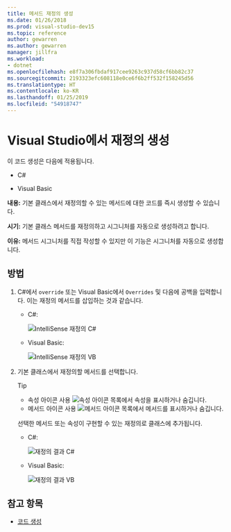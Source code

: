 ```yaml
---
title: 메서드 재정의 생성
ms.date: 01/26/2018
ms.prod: visual-studio-dev15
ms.topic: reference
author: gewarren
ms.author: gewarren
manager: jillfra
ms.workload:
- dotnet
ms.openlocfilehash: e8f7a306fbdaf917cee9263c937d58cf6bb82c37
ms.sourcegitcommit: 2193323efc608118e0ce6f6b2ff532f158245d56
ms.translationtype: HT
ms.contentlocale: ko-KR
ms.lasthandoff: 01/25/2019
ms.locfileid: "54918747"
---
```

# <a name="generate-an-override-in-visual-studio"></a>Visual Studio에서 재정의 생성

이 코드 생성은 다음에 적용됩니다.

- C#

- Visual Basic

**내용:** 기본 클래스에서 재정의할 수 있는 메서드에 대한 코드를 즉시 생성할 수 있습니다.

**시기:** 기본 클래스 메서드를 재정의하고 시그니처를 자동으로 생성하려고 합니다.

**이유:** 메서드 시그니처를 직접 작성할 수 있지만 이 기능은 시그니처를 자동으로 생성합니다.

## <a name="how-to"></a>방법

1. C#에서 `override` 또는 Visual Basic에서 `Overrides` 및 다음에 공백을 입력합니다. 이는 재정의 메서드를 삽입하는 것과 같습니다.

   - C#: 

      ![IntelliSense 재정의 C#](media/override-intellisense-cs.png)

   - Visual Basic:

      ![IntelliSense 재정의 VB](media/override-intellisense-vb.png)

2. 기본 클래스에서 재정의할 메서드를 선택합니다.

   > [!TIP]
   > - 속성 아이콘 사용 ![속성 아이콘](media/override-property-cs.png) 목록에서 속성을 표시하거나 숨깁니다.
   > - 메서드 아이콘 사용 ![메서드 아이콘](media/override-method-cs.png) 목록에서 메서드를 표시하거나 숨깁니다.

   선택한 메서드 또는 속성이 구현할 수 있는 재정의로 클래스에 추가됩니다.

   - C#: 

       ![재정의 결과 C#](media/override-result-cs.png)

   - Visual Basic:

       ![재정의 결과 VB](media/override-result-vb.png)

## <a name="see-also"></a>참고 항목

- [코드 생성](../code-generation-in-visual-studio.md)
